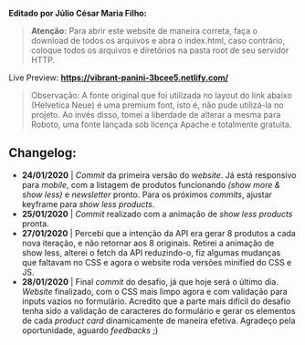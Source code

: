 **Editado por Júlio César Maria Filho:**

> **Atenção:** Para abrir este website de maneira correta, faça o download de todos os arquivos e abra o index.html, caso contrário, coloque todos os arquivos e diretórios na pasta root de seu servidor HTTP.

Live Preview: **https://vibrant-panini-3bcee5.netlify.com/**

> Observação: A fonte original que foi utilizada no layout do link abaixo (Helvetica Neue) é uma premium font, isto é, não pude utilizá-la no projeto. Ao invés disso, tomei a liberdade de alterar a mesma para Roboto, uma fonte lançada sob licença Apache e totalmente gratuita.

## Changelog:

- **24/01/2020** | *Commit* da primeira versão do *website*. Já está responsivo para *mobile*, com a listagem de produtos funcionando *(show more & show less)* e *newsletter* pronto. Para os próximos *commits*, ajustar keyframe para *show less products*.
- **25/01/2020** | *Commit* realizado com a animação de *show less products* pronta.
- **27/01/2020** | Percebi que a intenção da API era gerar 8 produtos a cada nova iteração, e não retornar aos 8 originais. Retirei a animação de show less, alterei o fetch da API reduzindo-o, fiz algumas mudanças que faltavam no CSS e agora o website roda versões minified do CSS e JS.
- **28/01/2020** | Final *commit* do desafio, já que hoje será o último dia. *Website* finalizado, com o CSS mais limpo agora e com validação para inputs vazios no formulário. Acredito que a parte mais difícil do desafio tenha sido a validação de caracteres do formulário e gerar os elementos de cada *product card* dinamicamente de maneira efetiva. Agradeço pela oportunidade, aguardo *feedbacks* ;)

